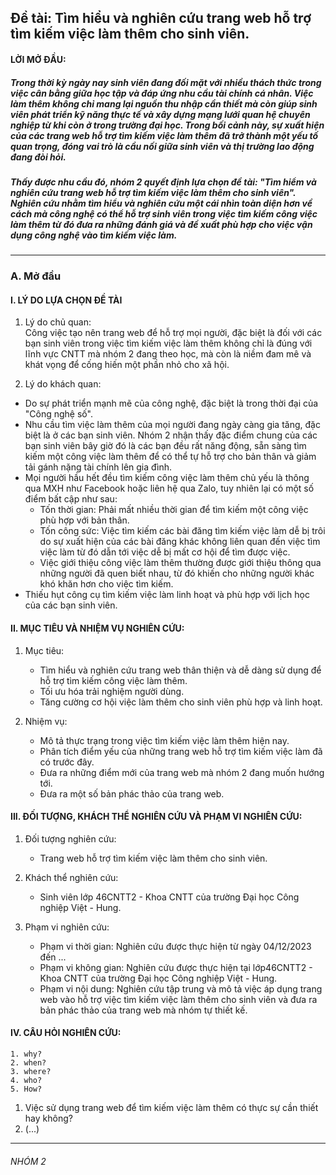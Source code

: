 ## Đề tài: Tìm hiểu và nghiên cứu trang web hỗ trợ tìm kiếm việc làm thêm cho sinh viên.

#### LỜI MỞ ĐẦU:

##### Trong thời kỳ ngày nay sinh viên đang đối mặt với nhiều thách thức trong việc cân bằng giữa học tập và đáp ứng nhu cầu tài chính cá nhân. Việc làm thêm không chỉ mang lại nguồn thu nhập cần thiết mà còn giúp sinh viên phát triển kỹ năng thực tế và xây dựng mạng lưới quan hệ chuyên nghiệp từ khi còn ở trong trường đại học. Trong bối cảnh này, sự xuất hiện của các trang web hỗ trợ tìm kiếm việc làm thêm đã trở thành một yếu tố quan trọng, đóng vai trò là cầu nối giữa sinh viên và thị trường lao động đang đòi hỏi.

##### Thấy được nhu cầu đó, nhóm 2 quyết định lựa chọn đề tài: "Tìm hiểm và nghiên cứu trang web hỗ trợ tìm kiếm việc làm thêm cho sinh viên". Nghiên cứu nhằm tìm hiểu và nghiên cứu một cái nhìn toàn diện hơn về cách mà công nghệ có thể hỗ trợ sinh viên trong việc tìm kiếm công việc làm thêm từ đó đưa ra những đánh giá và đề xuất phù hợp cho việc vận dụng công nghệ vào tìm kiếm việc làm.

---

### A. Mở đầu

#### I. LÝ DO LỰA CHỌN ĐỀ TÀI

1. Lý do chủ quan: <br>
   Công việc tạo nên trang web để hỗ trợ mọi người, đặc biệt là đối với các bạn sinh viên trong việc tìm kiếm việc làm thêm không chỉ là đúng với lĩnh vực CNTT mà nhóm 2 đang theo học, mà còn là niềm đam mê và khát vọng để cống hiến một phần nhỏ cho xã hội.

2. Lý do khách quan:

- Do sự phát triển mạnh mẽ của công nghệ, đặc biệt là trong thời đại của "Công nghệ số".
- Nhu cầu tìm việc làm thêm của mọi người đang ngày càng gia tăng, đặc biệt là ở các bạn sinh viên. Nhóm 2 nhận thấy đặc điểm chung của các bạn sinh viên bây giờ đó là các bạn đều rất năng động, sẵn sàng tìm kiếm một công việc làm thêm để có thể tự hỗ trợ cho bản thân và giảm tải gánh nặng tài chính lên gia đình.
- Mọi người hầu hết đều tìm kiếm công việc làm thêm chủ yếu là thông qua MXH như Facebook hoặc liên hệ qua Zalo, tuy nhiên lại có một số điểm bất cập như sau:
  - Tốn thời gian: Phải mất nhiều thời gian để tìm kiếm một công việc phù hợp với bản thân.
  - Tốn công sức: Việc tìm kiếm các bài đăng tìm kiếm việc làm dễ bị trôi do sự xuất hiện của các bài đăng khác không liên quan đến việc tìm việc làm từ đó dẫn tới việc dễ bị mất cơ hội để tìm được việc.
  - Việc giới thiệu công việc làm thêm thường được giới thiệu thông qua những người đã quen biết nhau, từ đó khiến cho những người khác khó khăn hơn cho việc tìm kiếm.
- Thiếu hụt công cụ tìm kiếm việc làm linh hoạt và phù hợp với lịch học của các bạn sinh viên.

#### II. MỤC TIÊU VÀ NHIỆM VỤ NGHIÊN CỨU:

1. Mục tiêu:

   - Tìm hiểu và nghiên cứu trang web thân thiện và dễ dàng sử dụng để hỗ trợ tìm kiếm công việc làm thêm.
   - Tối ưu hóa trải nghiệm người dùng.
   - Tăng cường cơ hội việc làm thêm cho sinh viên phù hợp và linh hoạt.

2. Nhiệm vụ:

   - Mô tả thực trạng trong việc tìm kiếm việc làm thêm hiện nay.
   - Phân tích điểm yếu của những trang web hỗ trợ tìm kiếm việc làm đã có trước đây.
   - Đưa ra những điểm mới của trang web mà nhóm 2 đang muốn hướng tới.
   - Đưa ra một số bản phác thảo của trang web.

#### III. ĐỐI TƯỢNG, KHÁCH THỂ NGHIÊN CỨU VÀ PHẠM VI NGHIÊN CỨU:

1. Đối tượng nghiên cứu:

   - Trang web hỗ trợ tìm kiếm việc làm thêm cho sinh viên.

2. Khách thể nghiên cứu:

   - Sinh viên lớp 46CNTT2 - Khoa CNTT của trường Đại học Công nghiệp Việt - Hung.

3. Phạm vi nghiên cứu:
   - Phạm vi thời gian: Nghiên cứu được thực hiện từ ngày 04/12/2023 đến ...
   - Phạm vi không gian: Nghiên cứu được thực hiện tại lớp46CNTT2 - Khoa CNTT của trường Đại học Công nghiệp Việt - Hung.
   - Phạm vi nội dung: Nghiên cứu tập trung và mô tả việc áp dụng trang web vào hỗ trợ việc tìm kiếm việc làm thêm cho sinh viên và đưa ra bản phác thảo của trang web mà nhóm tự thiết kế.

#### IV. CÂU HỎI NGHIÊN CỨU:

```
1. why?
2. when?
3. where?
4. who?
5. How?
```

1. Việc sử dụng trang web để tìm kiếm việc làm thêm có thực sự cần thiết hay không?
2. (...)

---

###### NHÓM 2
